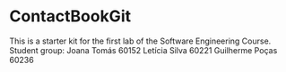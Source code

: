 # ContactBookGit
This is a starter kit for the first lab of the Software Engineering Course.
Student group:
    Joana Tomás 60152
    Letícia Silva 60221
    Guilherme Poças 60236

